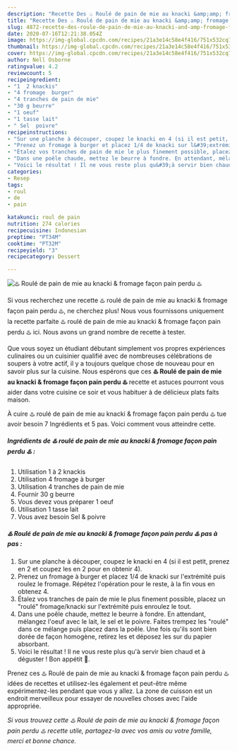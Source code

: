 ```yaml
---
description: "Recette Des ♨️ Roulé de pain de mie au knacki &amp;amp; fromage façon pain perdu ♨️"
title: "Recette Des ♨️ Roulé de pain de mie au knacki &amp;amp; fromage façon pain perdu ♨️"
slug: 4872-recette-des-roule-de-pain-de-mie-au-knacki-and-amp-fromage-facon-pain-perdu
date: 2020-07-16T12:21:38.054Z
image: https://img-global.cpcdn.com/recipes/21a3e14c58e4f416/751x532cq70/♨️-roule-de-pain-de-mie-au-knacki-fromage-facon-pain-perdu-♨️-photo-principale-de-la-recette.jpg
thumbnail: https://img-global.cpcdn.com/recipes/21a3e14c58e4f416/751x532cq70/♨️-roule-de-pain-de-mie-au-knacki-fromage-facon-pain-perdu-♨️-photo-principale-de-la-recette.jpg
cover: https://img-global.cpcdn.com/recipes/21a3e14c58e4f416/751x532cq70/♨️-roule-de-pain-de-mie-au-knacki-fromage-facon-pain-perdu-♨️-photo-principale-de-la-recette.jpg
author: Nell Osborne
ratingvalue: 4.2
reviewcount: 5
recipeingredient:
- "1  2 knackis"
- "4 fromage  burger"
- "4 tranches de pain de mie"
- "30 g beurre"
- "1 oeuf"
- "1 tasse lait"
- " Sel  poivre"
recipeinstructions:
- "Sur une planche à découper, coupez le knacki en 4 (si il est petit, prenez en 2 et coupez les en 2 pour en obtenir 4)."
- "Prenez un fromage à burger et placez 1/4 de knacki sur l&#39;extrémité puis roulez le fromage. Répétez l&#39;opération pour le reste, à la fin vous en obtenez 4."
- "Étalez vos tranches de pain de mie le plus finement possible, placez un &#34;roulé&#34; fromage/knacki sur l&#39;extrémité puis enroulez le tout."
- "Dans une poêle chaude, mettez le beurre à fondre. En attendant, mélangez l&#39;oeuf avec le lait, le sel et le poivre. Faites trempez les &#34;roulé&#34; dans ce mélange puis placez dans la poêle. Une fois qu&#39;ils sont bien dorée de façon homogène, retirez les et déposez les sur du papier absorbant."
- "Voici le résultat ! Il ne vous reste plus qu&#39;à servir bien chaud et à déguster ! Bon appétit 🌹."
categories:
- Resep
tags:
- roul
- de
- pain

katakunci: roul de pain 
nutrition: 274 calories
recipecuisine: Indonesian
preptime: "PT34M"
cooktime: "PT32M"
recipeyield: "3"
recipecategory: Dessert

---
```



![♨️ Roulé de pain de mie au knacki &amp; fromage façon pain perdu ♨️](https://img-global.cpcdn.com/recipes/21a3e14c58e4f416/751x532cq70/♨️-roule-de-pain-de-mie-au-knacki-fromage-facon-pain-perdu-♨️-photo-principale-de-la-recette.jpg)

Si vous recherchez une recette ♨️ roulé de pain de mie au knacki &amp; fromage façon pain perdu ♨️, ne cherchez plus! Nous vous fournissons uniquement la recette parfaite ♨️ roulé de pain de mie au knacki &amp; fromage façon pain perdu ♨️ ici. Nous avons un grand nombre de recette à tester.

Que vous soyez un étudiant débutant simplement vos propres expériences culinaires ou un cuisinier qualifié avec de nombreuses célébrations de soupers à votre actif, il y a toujours quelque chose de nouveau pour en savoir plus sur la cuisine. Nous espérons que ces <strong> ♨️ Roulé de pain de mie au knacki &amp; fromage façon pain perdu ♨️ </strong> recette et astuces pourront vous aider dans votre cuisine ce soir et vous habituer à de délicieux plats faits maison.

<!--inarticleads1-->

À cuire ♨️ roulé de pain de mie au knacki &amp; fromage façon pain perdu ♨️ tue avoir besoin 7 Ingrédients et 5 pas. Voici comment vous atteindre cette.

##### Ingrédients de ♨️ roulé de pain de mie au knacki &amp; fromage façon pain perdu ♨️ :

1. Utilisation 1 à 2 knackis
1. Utilisation 4 fromage à burger
1. Utilisation 4 tranches de pain de mie
1. Fournir 30 g beurre
1. Vous devez vous préparer 1 oeuf
1. Utilisation 1 tasse lait
1. Vous avez besoin  Sel &amp; poivre




<!--inarticleads2-->

##### ♨️ Roulé de pain de mie au knacki &amp; fromage façon pain perdu ♨️ pas à pas :

1. Sur une planche à découper, coupez le knacki en 4 (si il est petit, prenez en 2 et coupez les en 2 pour en obtenir 4).
1. Prenez un fromage à burger et placez 1/4 de knacki sur l&#39;extrémité puis roulez le fromage. Répétez l&#39;opération pour le reste, à la fin vous en obtenez 4.
1. Étalez vos tranches de pain de mie le plus finement possible, placez un &#34;roulé&#34; fromage/knacki sur l&#39;extrémité puis enroulez le tout.
1. Dans une poêle chaude, mettez le beurre à fondre. En attendant, mélangez l&#39;oeuf avec le lait, le sel et le poivre. Faites trempez les &#34;roulé&#34; dans ce mélange puis placez dans la poêle. Une fois qu&#39;ils sont bien dorée de façon homogène, retirez les et déposez les sur du papier absorbant.
1. Voici le résultat ! Il ne vous reste plus qu&#39;à servir bien chaud et à déguster ! Bon appétit 🌹.




<!--inarticleads1-->

<p>
Prenez ces ♨️ Roulé de pain de mie au knacki &amp; fromage façon pain perdu ♨️ idées de recettes et utilisez-les également et peut-être même expérimentez-les pendant que vous y allez. La zone de cuisson est un endroit merveilleux pour essayer de nouvelles choses avec l'aide appropriée.
</p>

<p>
<i>Si vous trouvez cette ♨️ Roulé de pain de mie au knacki &amp; fromage façon pain perdu ♨️ recette utile, partagez-la avec vos amis ou votre famille, merci et bonne chance.</i>
</p>
